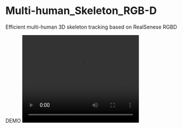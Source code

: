 # Multi-human_Skeleton_RGB-D
Efficient multi-human 3D skeleton tracking based on RealSenese RGBD

DEMO
<video width="320" height="240" controls>
  <source src="/doc/test_Outliers_True_video.mp4" type="video/mp4">
</video>
